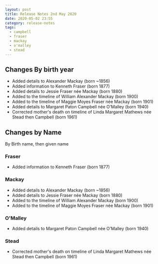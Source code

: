 ```yaml
---
layout: post
title: Release Notes 2nd May 2020
date: 2020-05-02 23:55
category: release-notes
tags:
  - campbell
  - fraser
  - mackay
  - o'malley
  - stead
---
```


## Changes By birth year

* Added details to Alexander Mackay (born ~1856) 
* Added information to Kenneth Fraser (born 1877)
* Added details to Jessie Fraser née Mackay (born 1880)
* Added to the timeline of William Alexander Mackay (born 1900)
* Added to the timeline of Maggie Moyes Fraser née Mackay (born 1901)
* Added details to Margaret Paton Campbell née O'Malley (born 1940)
* Corrected mother's death on timeline of Linda Margaret Mathews née Stead then Campbell (born 1961)

## Changes by Name

By Birth name, then given name

### Fraser
* Added information to Kenneth Fraser (born 1877)

### Mackay
* Added details to Alexander Mackay (born ~1856) 
* Added details to Jessie Fraser née Mackay (born 1880)
* Added to the timeline of William Alexander Mackay (born 1900)
* Added to the timeline of Maggie Moyes Fraser née Mackay (born 1901)

### O'Malley
* Added details to Margaret Paton Campbell née O'Malley (born 1940)

### Stead

* Corrected mother's death on timeline of Linda Margaret Mathews née Stead then Campbell (born 1961)
